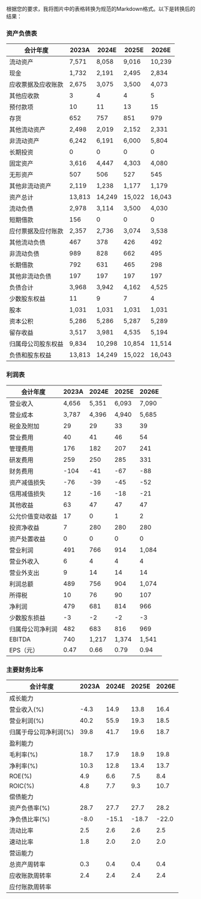 根据您的要求，我将图片中的表格转换为规范的Markdown格式。以下是转换后的结果：

### 资产负债表
| 会计年度 | 2023A | 2024E | 2025E | 2026E |
|----------|-------|-------|-------|-------|
| 流动资产 | 7,571 | 8,058 | 9,016 | 10,239 |
| 现金 | 1,732 | 2,191 | 2,495 | 2,834 |
| 应收票据及应收账款 | 2,675 | 3,075 | 3,500 | 4,073 |
| 其他应收款 | 3 | 4 | 4 | 5 |
| 预付款项 | 10 | 11 | 13 | 15 |
| 存货 | 652 | 757 | 851 | 979 |
| 其他流动资产 | 2,498 | 2,019 | 2,152 | 2,331 |
| 非流动资产 | 6,242 | 6,191 | 6,000 | 5,804 |
| 长期投资 | 0 | 0 | 0 | 0 |
| 固定资产 | 3,616 | 4,447 | 4,303 | 4,080 |
| 无形资产 | 507 | 506 | 527 | 545 |
| 其他非流动资产 | 2,119 | 1,238 | 1,177 | 1,179 |
| 资产总计 | 13,813 | 14,249 | 15,022 | 16,043 |
| 流动负债 | 2,978 | 3,114 | 3,500 | 4,030 |
| 短期借款 | 156 | 0 | 0 | 0 |
| 应付票据及应付账款 | 2,357 | 2,736 | 3,074 | 3,538 |
| 其他流动负债 | 467 | 378 | 426 | 492 |
| 非流动负债 | 989 | 828 | 662 | 495 |
| 长期借款 | 792 | 631 | 465 | 298 |
| 其他非流动负债 | 197 | 197 | 197 | 197 |
| 负债合计 | 3,968 | 3,942 | 4,162 | 4,525 |
| 少数股东权益 | 11 | 9 | 7 | 4 |
| 股本 | 1,031 | 1,031 | 1,031 | 1,031 |
| 资本公积 | 5,286 | 5,286 | 5,287 | 5,289 |
| 留存收益 | 3,517 | 3,981 | 4,535 | 5,194 |
| 归属母公司股东权益 | 9,834 | 10,298 | 10,854 | 11,514 |
| 负债和股东权益 | 13,813 | 14,249 | 15,022 | 16,043 |

### 利润表
| 会计年度 | 2023A | 2024E | 2025E | 2026E |
|----------|-------|-------|-------|-------|
| 营业收入 | 4,656 | 5,351 | 6,093 | 7,090 |
| 营业成本 | 3,787 | 4,396 | 4,940 | 5,685 |
| 税金及附加 | 29 | 29 | 33 | 39 |
| 营业费用 | 40 | 41 | 46 | 54 |
| 管理费用 | 176 | 182 | 207 | 241 |
| 研发费用 | 259 | 250 | 285 | 331 |
| 财务费用 | -104 | -41 | -67 | -88 |
| 资产减值损失 | -76 | -39 | -45 | -52 |
| 信用减值损失 | 12 | -16 | -18 | -21 |
| 其他收益 | 63 | 47 | 47 | 47 |
| 公允价值变动收益 | 17 | 0 | 1 | 2 |
| 投资净收益 | 7 | 280 | 280 | 280 |
| 资产处置收益 | 0 | 0 | 0 | 0 |
| 营业利润 | 491 | 766 | 914 | 1,084 |
| 营业外收入 | 6 | 4 | 4 | 4 |
| 营业外支出 | 9 | 14 | 14 | 14 |
| 利润总额 | 489 | 756 | 904 | 1,074 |
| 所得税 | 10 | 76 | 90 | 107 |
| 净利润 | 479 | 681 | 814 | 966 |
| 少数股东损益 | -3 | -2 | -2 | -3 |
| 归属母公司净利润 | 482 | 683 | 816 | 969 |
| EBITDA | 740 | 1,217 | 1,374 | 1,541 |
| EPS（元） | 0.47 | 0.66 | 0.79 | 0.94 |

### 主要财务比率
| 会计年度 | 2023A | 2024E | 2025E | 2026E |
|----------|-------|-------|-------|-------|
| 成长能力 |        |        |        |        |
| 营业收入(%) | -4.3 | 14.9 | 13.8 | 16.4 |
| 营业利润(%) | 40.2 | 55.9 | 19.3 | 18.5 |
| 归属于母公司净利润(%) | 39.8 | 41.7 | 19.6 | 18.7 |
| 盈利能力 |        |        |        |        |
| 毛利率(%) | 18.7 | 17.9 | 18.9 | 19.8 |
| 净利率(%) | 10.3 | 12.8 | 13.4 | 13.7 |
| ROE(%) | 4.9 | 6.6 | 7.5 | 8.4 |
| ROIC(%) | 4.8 | 7.7 | 9.3 | 10.7 |
| 偿债能力 |        |        |        |        |
| 资产负债率(%) | 28.7 | 27.7 | 27.7 | 28.2 |
| 净负债比率(%) | -8.0 | -15.1 | -18.7 | -22.0 |
| 流动比率 | 2.5 | 2.6 | 2.6 | 2.5 |
| 速动比率 | 1.8 | 2.0 | 2.0 | 2.0 |
| 营运能力 |        |        |        |        |
| 总资产周转率 | 0.3 | 0.4 | 0.4 | 0.4 |
| 应收账款周转率 | 2.4 | 2.4 | 2.4 | 2.4 |
| 应付账款周转率 |